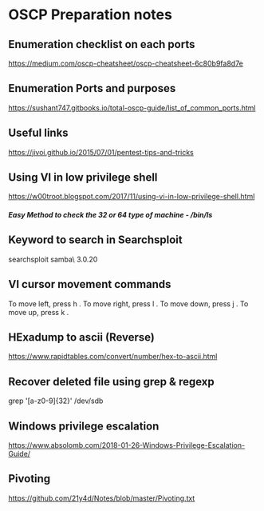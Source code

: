 # OSCP Preparation notes

## Enumeration checklist on each ports

https://medium.com/oscp-cheatsheet/oscp-cheatsheet-6c80b9fa8d7e

## Enumeration Ports and purposes

https://sushant747.gitbooks.io/total-oscp-guide/list_of_common_ports.html

## Useful links

https://jivoi.github.io/2015/07/01/pentest-tips-and-tricks

## Using VI in low privilege shell

https://w00troot.blogspot.com/2017/11/using-vi-in-low-privilege-shell.html

##### Easy Method to check the 32 or 64 type of machine - /bin/ls

## Keyword to search in Searchsploit 

searchsploit samba\ 3.0.20

## VI cursor movement commands

To move left, press h .
To move right, press l .
To move down, press j .
To move up, press k .

## HExadump to ascii (Reverse)

https://www.rapidtables.com/convert/number/hex-to-ascii.html


## Recover deleted file using grep & regexp

grep '[a-z0-9]\{32\}' /dev/sdb

## Windows privilege escalation

https://www.absolomb.com/2018-01-26-Windows-Privilege-Escalation-Guide/

## Pivoting

https://github.com/21y4d/Notes/blob/master/Pivoting.txt

